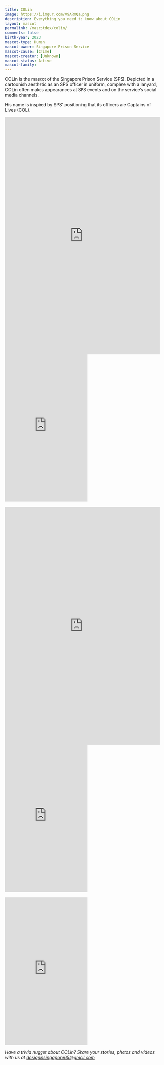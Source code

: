```yaml
---
title: COLin
image: https://i.imgur.com/V9ARXQa.png
description: Everything you need to know about COLin
layout: mascot
permalink: /mascotdex/colin/
comments: false
birth-year: 2023
mascot-type: Human
mascot-owner: Singapore Prison Service
mascot-cause: [Crime]
mascot-creator: [Unknown]
mascot-status: Active
mascot-family: 
---
```


COLin is the mascot of the Singapore Prison Service (SPS). Depicted in a cartoonish aesthetic as an SPS officer in uniform, complete with a lanyard, COLin often makes appearances at SPS events and on the service’s social media channels.

His name is inspired by SPS’ positioning that its officers are Captains of Lives (COL).

<div class="fb-post-container">
<iframe src="https://www.facebook.com/plugins/video.php?height=476&href=https%3A%2F%2Fwww.facebook.com%2FSingaporePrisonService%2Fvideos%2F317141297790954%2F&show_text=false&width=267&t=0" width="500" height="766" style="border:none;overflow:hidden" scrolling="no" frameborder="0" allowfullscreen="true" allow="autoplay; clipboard-write; encrypted-media; picture-in-picture; web-share"></iframe>
</div> 


<div class="video-responsive"><iframe src="https://www.facebook.com/plugins/video.php?height=476&href=https%3A%2F%2Fwww.facebook.com%2FSingaporePrisonService%2Fvideos%2F317141297790954%2F&show_text=false&width=267&t=0" width="267" height="476" style="border:none;overflow:hidden" scrolling="no" frameborder="0" allowfullscreen="true" allow="autoplay; clipboard-write; encrypted-media; picture-in-picture; web-share" allowFullScreen="true"></iframe></div>
<br>

<div class="fb-post-container">
<iframe src="https://www.facebook.com/plugins/video.php?height=476&href=https%3A%2F%2Fwww.facebook.com%2FSingaporePrisonService%2Fvideos%2F573864058890845%2F&show_text=false&width=267&t=0" width="500" height="766" style="border:none;overflow:hidden" scrolling="no" frameborder="0" allowfullscreen="true" allow="autoplay; clipboard-write; encrypted-media; picture-in-picture; web-share"></iframe>
</div> 
<div class="video-responsive"><iframe src="https://www.facebook.com/plugins/video.php?height=476&href=https%3A%2F%2Fwww.facebook.com%2FSingaporePrisonService%2Fvideos%2F573864058890845%2F&show_text=false&width=267&t=0" width="267" height="476" style="border:none;overflow:hidden" scrolling="no" frameborder="0" allowfullscreen="true" allow="autoplay; clipboard-write; encrypted-media; picture-in-picture; web-share" allowFullScreen="true"></iframe></div>
<br>
<div class="video-responsive"><iframe src="https://www.facebook.com/plugins/video.php?height=476&href=https%3A%2F%2Fwww.facebook.com%2Freel%2F923022352752534%2F&show_text=false&width=267&t=0" width="267" height="476" style="border:none;overflow:hidden" scrolling="no" frameborder="0" allowfullscreen="true" allow="autoplay; clipboard-write; encrypted-media; picture-in-picture; web-share" allowFullScreen="true"></iframe></div>

<i>Have a trivia nugget about COLin? Share your stories, photos and videos with us at designinsingapore65@gmail.com</i>
